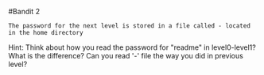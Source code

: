 #Bandit 2

```
The password for the next level is stored in a file called - located in the home directory
```

Hint: Think about how you read the password for "readme" in level0-level1? What is the difference? Can you read '-' file the way you did in previous level?

